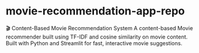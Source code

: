 # movie-recommendation-app-repo
🎬 Content-Based Movie Recommendation System A content-based Movie recommender built using TF-IDF and cosine similarity on movie content. Built with Python and Streamlit for fast, interactive movie suggestions.
